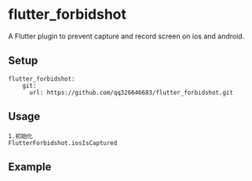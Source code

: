 # flutter_forbidshot

A Flutter plugin to prevent capture and record screen on ios and android.

## Setup

```
flutter_forbidshot:
    git:
      url: https://github.com/qq326646683/flutter_forbidshot.git
```

## Usage

```
1.初始化
FlutterForbidshot.iosIsCaptured
```

## Example
``` dart

```
